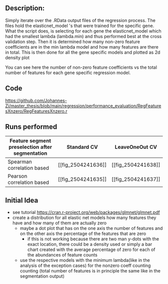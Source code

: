 ## Description:
Simply iterate over the .RData output files of the regression process. The files hold the elasticnet_model 's that were trained for the specific gene.
What the script does, is selecting for each gene the elasticnet_model which had the smallest lambda (lambda.min) and thus performed best at the cross validation step.
Then it is determined how many non-zero feature coefficients are in the min lambda model and how many features are there in total.
This is then done for all the gene specific models and plotted as 2d density plot

You can see here the number of non-zero feature coefficients vs the total number of features for each gene specific regression model.
## Code
https://github.com/Johannes-Zi/master_thesis/blob/main/regression/performance_evaluation/RegFeaturesXnzero/RegFeaturesXnzero.r

## Runs performed

| Feature segment preselection after segmentation | Standard CV        | LeaveOneOut CV     |
| ----------------------------------------------- | ------------------ | ------------------ |
| Spearman correlation based                      | [[fig_2504241636]] | [[fig_2504241638]] |
| Pearson correlation based                       | [[fig_2504241635]] | [[fig_2504241637]] |

## Initial Idea 
  * see tutorial https://cran.r-project.org/web/packages/glmnet/glmnet.pdf
  * create a distribution for all elastic net models how many features they have and how many of them are actually zero
	  * maybe a dot plot that has on the one axis the number of features and on the other axis the percentage of the features that are zero
		  * if this is not working because there are two man y-dots with the exact location, there could be a density used or simply a bar chart created with the average percentage of zero for each of the abundances of feature counts
	  * use the respective models with the minimum lambda(like in the analysis of the exception cases) for the nonzero coeff counting counting (total number of features is in principle the same like in the segmentation output)